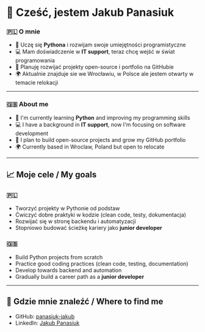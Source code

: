 # 👋 Cześć, jestem Jakub Panasiuk  

### 🇵🇱 O mnie  
- 🐍 Uczę się **Pythona** i rozwijam swoje umiejętności programistyczne  
- 💻 Mam doświadczenie w **IT support**, teraz chcę wejść w świat programowania  
- 🚀 Planuję rozwijać projekty open-source i portfolio na GitHubie  
- 🌍 Aktualnie znajduje sie we Wrocławiu, w Polsce ale jestem otwarty w temacie relokacji 

---

### 🇬🇧 About me  
- 🐍 I'm currently learning **Python** and improving my programming skills  
- 💻 I have a background in **IT support**, now I'm focusing on software development  
- 🚀 I plan to build open-source projects and grow my GitHub portfolio  
- 🌍 Currently based in Wroclaw, Poland but open to relocate  

---

## 📈 Moje cele / My goals
### 🇵🇱
- Tworzyć projekty w Pythonie od podstaw  
- Ćwiczyć dobre praktyki w kodzie (clean code, testy, dokumentacja)  
- Rozwijać się w stronę backendu i automatyzacji  
- Stopniowo budować ścieżkę kariery jako **junior developer**  

### 🇬🇧
- Build Python projects from scratch  
- Practice good coding practices (clean code, testing, documentation)  
- Develop towards backend and automation  
- Gradually build a career path as a **junior developer**  

---

## 🔗 Gdzie mnie znaleźć / Where to find me
- GitHub: [panasiuk-jakub](https://github.com/panasiuk-jakub)  
- LinkedIn: [Jakub Panasiuk](https://www.linkedin.com/in/jakub-panasiuk-5bb74a207)  

